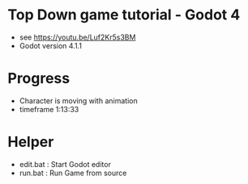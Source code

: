 # Top Down game tutorial - Godot 4

- see https://youtu.be/Luf2Kr5s3BM
- Godot version 4.1.1

# Progress

- Character is moving with animation
- timeframe 1:13:33

# Helper

- edit.bat : Start Godot editor
- run.bat  : Run Game from source
 